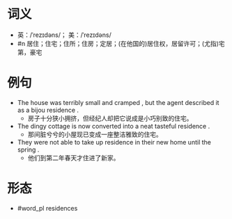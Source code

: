 # 词义
- 英：/ˈrezɪdəns/； 美：/ˈrezɪdəns/
- #n 居住；住宅；住所；住房；定居；(在他国的)居住权，居留许可；(尤指)宅第，豪宅
# 例句
- The house was terribly small and cramped , but the agent described it as a bijou residence .
	- 房子十分狭小拥挤，但经纪人却把它说成是小巧别致的住宅。
- The dingy cottage is now converted into a neat tasteful residence .
	- 那间脏兮兮的小屋现已变成一座整洁雅致的住宅。
- They were not able to take up residence in their new home until the spring .
	- 他们到第二年春天才住进了新家。
# 形态
- #word_pl residences
